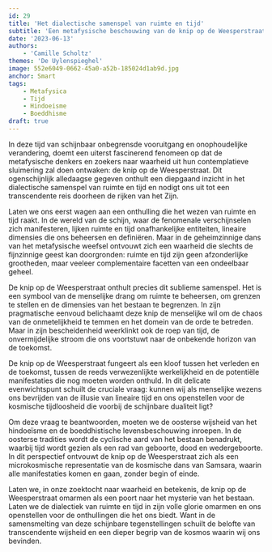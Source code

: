 ```yaml
---
id: 29
title: 'Het dialectische samenspel van ruimte en tijd'
subtitle: 'Een metafysische beschouwing van de knip op de Weesperstraat'
date: '2023-06-13'
authors:
    - 'Camille Scholtz'
themes: 'De Uylenspieghel'
image: 552e6049-0662-45a0-a52b-185024d1ab9d.jpg
anchor: Smart
tags:
    - Metafysica
    - Tijd
    - Hindoeisme
    - Boeddhisme
draft: true
---
```


In deze tijd van schijnbaar onbegrensde vooruitgang en onophoudelijke verandering, doemt een uiterst fascinerend fenomeen op dat de metafysische denkers en zoekers naar waarheid uit hun contemplatieve sluimering zal doen ontwaken: de knip op de Weesperstraat. Dit ogenschijnlijk alledaagse gegeven onthult een diepgaand inzicht in het dialectische samenspel van ruimte en tijd en nodigt ons uit tot een transcendente reis doorheen de rijken van het Zijn.

Laten we ons eerst wagen aan een onthulling die het wezen van ruimte en tijd raakt. In de wereld van de schijn, waar de fenomenale verschijnselen zich manifesteren, lijken ruimte en tijd onafhankelijke entiteiten, lineaire dimensies die ons beheersen en definiëren. Maar in de geheimzinnige dans van het metafysische weefsel ontvouwt zich een waarheid die slechts de fijnzinnige geest kan doorgronden: ruimte en tijd zijn geen afzonderlijke grootheden, maar veeleer complementaire facetten van een ondeelbaar geheel.

De knip op de Weesperstraat onthult precies dit sublieme samenspel. Het is een symbool van de menselijke drang om ruimte te beheersen, om grenzen te stellen en de dimensies van het bestaan te begrenzen. In zijn pragmatische eenvoud belichaamt deze knip de menselijke wil om de chaos van de onmetelijkheid te temmen en het domein van de orde te betreden. Maar in zijn bescheidenheid weerklinkt ook de roep van tijd, de onvermijdelijke stroom die ons voortstuwt naar de onbekende horizon van de toekomst.

De knip op de Weesperstraat fungeert als een kloof tussen het verleden en de toekomst, tussen de reeds verwezenlijkte werkelijkheid en de potentiële manifestaties die nog moeten worden onthuld. In dit delicate evenwichtspunt schuilt de cruciale vraag: kunnen wij als menselijke wezens ons bevrijden van de illusie van lineaire tijd en ons openstellen voor de kosmische tijdloosheid die voorbij de schijnbare dualiteit ligt?

Om deze vraag te beantwoorden, moeten we de oosterse wijsheid van het hindoeïsme en de boeddhistische levensbeschouwing inroepen. In de oosterse tradities wordt de cyclische aard van het bestaan benadrukt, waarbij tijd wordt gezien als een rad van geboorte, dood en wedergeboorte. In dit perspectief ontvouwt de knip op de Weesperstraat zich als een microkosmische representatie van de kosmische dans van Samsara, waarin alle manifestaties komen en gaan, zonder begin of einde.

Laten we, in onze zoektocht naar waarheid en betekenis, de knip op de Weesperstraat omarmen als een poort naar het mysterie van het bestaan. Laten we de dialectiek van ruimte en tijd in zijn volle glorie omarmen en ons openstellen voor de onthullingen die het ons biedt. Want in de samensmelting van deze schijnbare tegenstellingen schuilt de belofte van transcendente wijsheid en een dieper begrip van de kosmos waarin wij ons bevinden.
